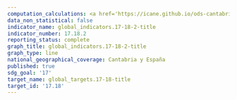 ```yaml
---
computation_calculations: <a href='https://icane.github.io/ods-cantabria/assets/pdf/17.18.2.1.pdf' target='_blank'>Número de países cuya legislación nacional sobre estadísticas cumple los Principios Fundamentales de las Estadísticas Oficiales</a>
data_non_statistical: false
indicator_name: global_indicators.17-18-2-title
indicator_number: 17.18.2
reporting_status: complete
graph_title: global_indicators.17-18-2-title
graph_type: line
national_geographical_coverage: Cantabria y España
published: true
sdg_goal: '17'
target_name: global_targets.17-18-title
target_id: '17.18'
---
```

